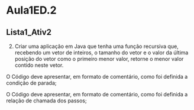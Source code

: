 # Aula1ED.2
## Lista1_Ativ2
2. Criar uma aplicação em Java que tenha uma função recursiva que, recebendo um vetor de inteiros, o tamanho do vetor e o valor da última posição do vetor como o primeiro menor valor, retorne o menor valor contido neste vetor.

O Código deve apresentar, em formato de comentário, como foi definida a condição de parada;

O Código deve apresentar, em formato de comentário, como foi definida a relação de chamada dos passos;
